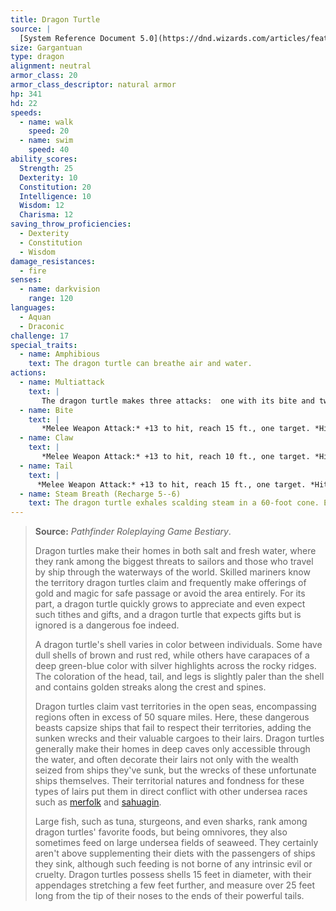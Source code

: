 ```yaml
---
title: Dragon Turtle
source: |
  [System Reference Document 5.0](https://dnd.wizards.com/articles/features/systems-reference-document-srd)
size: Gargantuan
type: dragon
alignment: neutral
armor_class: 20
armor_class_descriptor: natural armor
hp: 341
hd: 22
speeds:
  - name: walk
    speed: 20
  - name: swim
    speed: 40
ability_scores:
  Strength: 25
  Dexterity: 10
  Constitution: 20
  Intelligence: 10
  Wisdom: 12
  Charisma: 12
saving_throw_proficiencies:
  - Dexterity
  - Constitution
  - Wisdom
damage_resistances:
  - fire
senses:
  - name: darkvision
    range: 120
languages:
  - Aquan
  - Draconic
challenge: 17
special_traits:
  - name: Amphibious
    text: The dragon turtle can breathe air and water.
actions:
  - name: Multiattack
    text: |
       The dragon turtle makes three attacks:  one with its bite and two with its claws. It can make one tail attack in place of its two claw attacks.
  - name: Bite
    text: |
       *Melee Weapon Attack:* +13 to hit, reach 15 ft., one target. *Hit:* 26 (3d12 + 7) piercing damage.
  - name: Claw
    text: |
       *Melee Weapon Attack:* +13 to hit, reach 10 ft., one target. *Hit:* 16 (2d8 + 7) slashing damage.
  - name: Tail
    text: |
      *Melee Weapon Attack:* +13 to hit, reach 15 ft., one target. *Hit:* 26 (3d12 + 7) bludgeoning damage. If the target is a creature, it must succeed on a DC 20  Strength saving throw or be pushed up to 10 feet away from the dragon turtle and knocked prone.
  - name: Steam Breath (Recharge 5--6)
    text: The dragon turtle exhales scalding steam in a 60-foot cone. Each creature in that area must make a DC 18 Constitution saving throw, taking 52 (15d6) fire damage on a failed save, or half as much damage on a successful one. Being underwater doesn't grant resistance against this damage.
---
```


> **Source:** *Pathfinder Roleplaying Game Bestiary*.
>
> Dragon turtles make their homes in both salt and fresh water, where they rank among the biggest threats to sailors and those who travel by ship through the waterways of the world. Skilled mariners know the territory dragon turtles claim and frequently make offerings of gold and magic for safe passage or avoid the area entirely. For its part, a dragon turtle quickly grows to appreciate and even expect such tithes and gifts, and a dragon turtle that expects gifts but is ignored is a dangerous foe indeed.
>
> A dragon turtle's shell varies in color between individuals. Some have dull shells of brown and rust red, while others have carapaces of a deep green-blue color with silver highlights across the rocky ridges. The coloration of the head, tail, and legs is slightly paler than the shell and contains golden streaks along the crest and spines.
>
> Dragon turtles claim vast territories in the open seas, encompassing regions often in excess of 50 square miles. Here, these dangerous beasts capsize ships that fail to respect their territories, adding the sunken wrecks and their valuable cargoes to their lairs. Dragon turtles generally make their homes in deep caves only accessible through the water, and often decorate their lairs not only with the wealth seized from ships they've sunk, but the wrecks of these unfortunate ships themselves. Their territorial natures and fondness for these types of lairs put them in direct conflict with other undersea races such as [merfolk](/monsters/merfolk/) and [sahuagin](/monsters/sahuagin/).
>
> Large fish, such as tuna, sturgeons, and even sharks, rank among dragon turtles' favorite foods, but being omnivores, they also sometimes feed on large undersea fields of seaweed. They certainly aren't above supplementing their diets with the passengers of ships they sink, although such feeding is not borne of any intrinsic evil or cruelty. Dragon turtles possess shells 15 feet in diameter, with their appendages stretching a few feet further, and measure over 25 feet long from the tip of their noses to the ends of their powerful tails.
